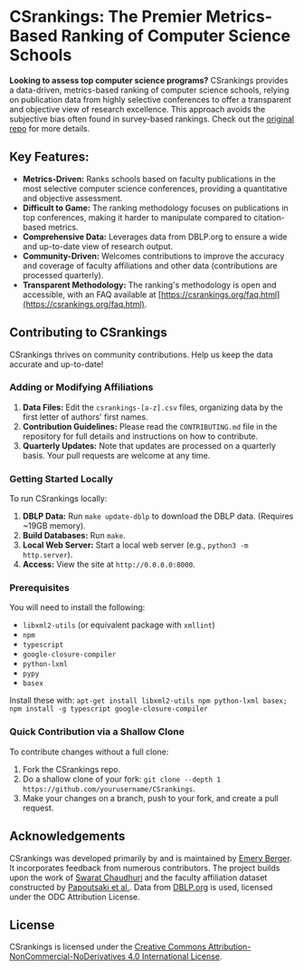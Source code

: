 # CSrankings: The Premier Metrics-Based Ranking of Computer Science Schools

**Looking to assess top computer science programs?** CSrankings provides a data-driven, metrics-based ranking of computer science schools, relying on publication data from highly selective conferences to offer a transparent and objective view of research excellence.  This approach avoids the subjective bias often found in survey-based rankings.  Check out the [original repo](https://github.com/emeryberger/CSrankings) for more details.

## Key Features:

*   **Metrics-Driven:**  Ranks schools based on faculty publications in the most selective computer science conferences, providing a quantitative and objective assessment.
*   **Difficult to Game:** The ranking methodology focuses on publications in top conferences, making it harder to manipulate compared to citation-based metrics.
*   **Comprehensive Data:**  Leverages data from DBLP.org to ensure a wide and up-to-date view of research output.
*   **Community-Driven:**  Welcomes contributions to improve the accuracy and coverage of faculty affiliations and other data (contributions are processed quarterly).
*   **Transparent Methodology:**  The ranking's methodology is open and accessible, with an FAQ available at [https://csrankings.org/faq.html](https://csrankings.org/faq.html).

## Contributing to CSrankings

CSrankings thrives on community contributions.  Help us keep the data accurate and up-to-date!

### Adding or Modifying Affiliations

1.  **Data Files:**  Edit the `csrankings-[a-z].csv` files, organizing data by the first letter of authors' first names.
2.  **Contribution Guidelines:**  Please read the `CONTRIBUTING.md` file in the repository for full details and instructions on how to contribute.
3.  **Quarterly Updates:**  Note that updates are processed on a quarterly basis.  Your pull requests are welcome at any time.

### Getting Started Locally

To run CSrankings locally:

1.  **DBLP Data:**  Run `make update-dblp` to download the DBLP data. (Requires ~19GB memory).
2.  **Build Databases:**  Run `make`.
3.  **Local Web Server:**  Start a local web server (e.g., `python3 -m http.server`).
4.  **Access:**  View the site at `http://0.0.0.0:8000`.

### Prerequisites

You will need to install the following:

*   `libxml2-utils` (or equivalent package with `xmllint`)
*   `npm`
*   `typescript`
*   `google-closure-compiler`
*   `python-lxml`
*   `pypy`
*   `basex`

Install these with:
`apt-get install libxml2-utils npm python-lxml basex; npm install -g typescript google-closure-compiler`

### Quick Contribution via a Shallow Clone

To contribute changes without a full clone:

1.  Fork the CSrankings repo.
2.  Do a shallow clone of your fork: `git clone --depth 1 https://github.com/yourusername/CSrankings`.
3.  Make your changes on a branch, push to your fork, and create a pull request.

## Acknowledgements

CSrankings was developed primarily by and is maintained by [Emery Berger](https://emeryberger.com).  It incorporates feedback from numerous contributors.  The project builds upon the work of [Swarat Chaudhuri](https://www.cs.utexas.edu/~swarat/) and the faculty affiliation dataset constructed by [Papoutsaki et al.](http://cs.brown.edu/people/alexpap/faculty_dataset.html).  Data from [DBLP.org](http://dblp.org) is used, licensed under the ODC Attribution License.

## License

CSrankings is licensed under the [Creative Commons Attribution-NonCommercial-NoDerivatives 4.0 International License](https://creativecommons.org/licenses/by-nc-nd/4.0/).